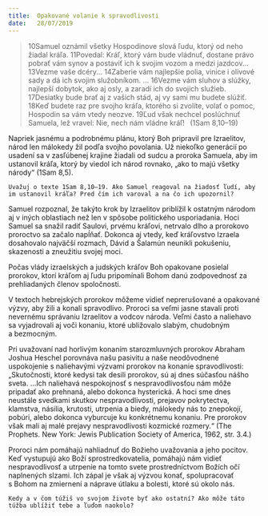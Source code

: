 ```yaml
---
title:  Opakované volanie k spravodlivosti
date:   28/07/2019
---
```


> <p></p>
> 10Samuel oznámil všetky Hospodinove slová ľudu, ktorý od neho žiadal kráľa. 11Povedal: Kráľ, ktorý vám bude vládnuť, dostane právo pobrať vám synov a postaviť ich k svojim vozom a medzi jazdcov... 13Vezme vaše dcéry... 14Zaberie vám najlepšie polia, vinice i olivové sady a dá ich svojim služobníkom. ... 16Vezme vám sluhov a slúžky, najlepší dobytok, ako aj osly, a zaradí ich do svojich služieb. 17Desiatky bude brať aj z vašich stád, aj vy sami mu budete slúžiť. 18Keď budete raz pre svojho kráľa, ktorého si zvolíte, volať o pomoc, Hospodin sa vám vtedy neozve. 19Ľud však nechcel poslúchnuť Samuela, lež vravel: Nie, nech nám vládne kráľ!  (1Sam 8,10–19)

Napriek jasnému a podrobnému plánu, ktorý Boh pripravil pre Izraelitov, národ len málokedy žil podľa svojho povolania. Už niekoľko generácií po usadení sa v zasľúbenej krajine žiadali od sudcu a proroka Samuela, aby im ustanovil kráľa, ktorý by viedol ich národ rovnako, „ako to majú všetky národy“ (1Sam 8,5).

`Uvažuj o texte 1Sam 8,10–19. Ako Samuel reagoval na žiadosť ľudí, aby im ustanovil kráľa? Pred čím ich varoval a na čo ich upozornil?`

Samuel rozpoznal, že takýto krok by Izraelitov priblížil k ostatným národom aj v iných oblastiach než len v spôsobe politického usporiadania. Hoci Samuel sa snažil radiť Saulovi, prvému kráľovi, netrvalo dlho a prorokovo proroctvo sa začalo napĺňať. Dokonca aj vtedy, keď kráľovstvo Izraela dosahovalo najväčší rozmach, Dávid a Šalamún neunikli pokušeniu, skazenosti a zneužitiu svojej moci.

Počas vlády izraelských a judských kráľov Boh opakovane posielal prorokov, ktorí kráľom aj ľudu pripomínali Bohom danú zodpovednosť za prehliadaných členov spoločnosti.

V textoch hebrejských prorokov môžeme vidieť neprerušované a opakované výzvy, aby žili a konali spravodlivo. Proroci sa veľmi jasne stavali proti nevernému správaniu Izraelitov a vodcov národa. Veľmi často a naliehavo sa vyjadrovali aj voči konaniu, ktoré ubližovalo slabým, chudobným a bezmocným.

Pri uvažovaní nad horlivým konaním starozmluvných prorokov Abraham Joshua Heschel porovnáva našu pasivitu a naše neodôvodnené uspokojenie s naliehavými výzvami prorokov na konanie spravodlivosti: „Skutočnosti, ktoré kedysi tak desili prorokov, sú aj dnes súčasťou nášho sveta. ...Ich naliehavá nespokojnosť s nespravodlivosťou nám môže pripadať ako prehnaná, alebo dokonca hysterická. A hoci sme dnes neustále svedkami skutkov nespravodlivosti, prejavov pokrytectva, klamstva, násilia, krutosti, utrpenia a biedy, málokedy nás to znepokojí, pobúri, alebo dokonca vyburcuje ku konkrétnemu konaniu. Pre prorokov však mali aj malé prejavy nespravodlivosti kozmické rozmery.“ (The Prophets. New York: Jewis Publication Society of America, 1962, str. 3.4.)

Proroci nám pomáhajú nahliadnuť do Božieho uvažovania a jeho pocitov. Keď vystupujú ako Boží sprostredkovatelia, pomáhajú nám vidieť nespravodlivosť a utrpenie na tomto svete prostredníctvom Božích očí naplnených slzami. Ich zápal je však aj výzvou konať, spolupracovať s Bohom na zmiernení a náprave útlaku a bolesti, ktoré sú okolo nás.

`Kedy a v čom túžiš vo svojom živote byť ako ostatní? Ako môže táto túžba ublížiť tebe a ľuďom naokolo?`